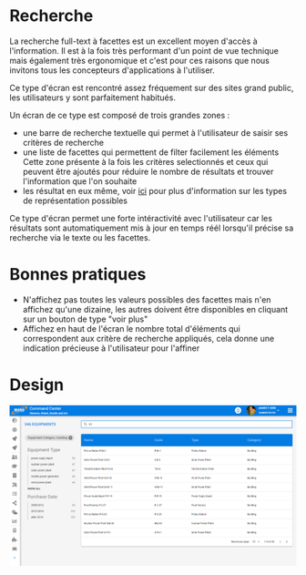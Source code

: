 # Recherche

La recherche full-text à facettes est un excellent moyen d'accès à l'information. Il est à la fois très performant d'un point de vue technique mais également très ergonomique et c'est pour ces raisons que nous invitons tous les concepteurs d'applications à l'utiliser.

Ce type d'écran est rencontré assez fréquement sur des sites grand public, les utilisateurs y sont parfaitement habitués.

Un écran de ce type est composé de trois grandes zones :

- une barre de recherche textuelle qui permet à l'utilisateur de saisir ses critères de recherche
- une liste de facettes qui permettent de filter facilement les éléments Cette zone présente à la fois les critères selectionnés et ceux qui peuvent être ajoutés pour réduire le nombre de résultats et trouver l'information que l'on souhaite
- les résultat en eux même, voir [ici](/design-system/organismes/collections) pour plus d'information sur les types de représentation possibles

Ce type d'écran permet une forte intéractivité avec l'utilisateur car les résultats sont automatiquement mis à jour en temps réél lorsqu'il précise sa recherche via le texte ou les facettes.

# Bonnes pratiques

- N'affichez pas toutes les valeurs possibles des facettes mais n'en affichez qu'une dizaine, les autres doivent être disponibles en cliquant sur un bouton de type "voir plus"
- Affichez en haut de l'écran le nombre total d'éléments qui correspondent aux critère de recherche appliqués, cela donne une indication précieuse à l'utilisateur pour l'affiner


# Design

![](./images/search.png) 
